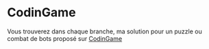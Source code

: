 # CodinGame

Vous trouverez dans chaque branche, ma solution pour un puzzle ou combat de bots proposé sur [CodinGame](https://www.codingame.com/home)
